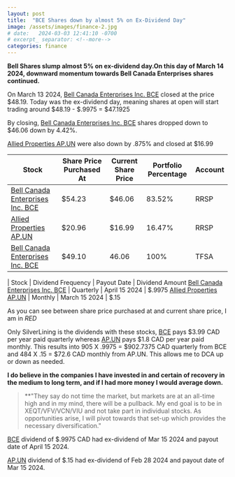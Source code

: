 ```yaml
---
layout: post
title:  "BCE Shares down by almost 5% on Ex-Dividend Day"
image: /assets/images/finance-2.jpg
# date:   2024-03-03 12:41:10 -0700
# excerpt_ separator: <!--more-->
categories: finance
---
```

<p><b>Bell Shares slump almost 5% on ex-dividend day.On this day of March 14 2024, downward momentum towards Bell Canada Enterprises shares continued.</b></p>

On March 13 2024, [Bell Canada Enterprises Inc. BCE](https://money.tmx.com/en/quote/BCE) closed at the price $48.19. Today was the ex-dividend day, meaning shares at open will start trading around $48.19 - $.9975 = $47.1925 

By closing, [Bell Canada Enterprises Inc. BCE](https://money.tmx.com/en/quote/BCE) shares dropped down to $46.06 down by 4.42%.

[Allied Properties AP.UN](https://money.tmx.com/en/quote/AP.UN) were also down by .875% and closed at $16.99 

| Stock | Share Price Purchased At |  Current Share Price | Portfolio Percentage | Account
| ----- |----- |----- |----- |----- |
| [Bell Canada Enterprises Inc. BCE](https://money.tmx.com/en/quote/BCE) | $54.23 | $46.06 | 83.52% | RRSP
| [Allied Properties AP.UN](https://money.tmx.com/en/quote/AP.UN) | $20.96 | $16.99 | 16.47% | RRSP
| [Bell Canada Enterprises Inc. BCE](https://money.tmx.com/en/quote/BCE) | $49.10 | 46.06 | 100% | TFSA


| Stock | Dividend Frequency |  Payout Date | Dividend Amount
[Bell Canada Enterprises Inc. BCE](https://money.tmx.com/en/quote/BCE) | Quarterly | April 15 2024 | $.9975
[Allied Properties AP.UN](https://money.tmx.com/en/quote/AP.UN) | Monthly | March 15 2024 | $.15



As you can see between share price purchased at and current share price, I am in *RED*

Only SilverLining is the dividends with these stocks, [BCE](https://money.tmx.com/en/quote/BCE) pays $3.99 CAD per year paid quarterly whereas [AP.UN](https://money.tmx.com/en/quote/AP.UN) pays $1.8 CAD per year paid monthly. This results into 905 X .9975 = $902.7375 CAD quarterly from BCE and 484 X .15 = $72.6 CAD monthly from AP.UN. This allows me to DCA up or down as needed.

**I do believe in the companies I have invested in and certain of recovery in the medium to long term, and if I had more money I would average down.**

>**"They say do not time the market, but markets are at an all-time high and in my mind, there will be a pullback. My end goal is to be in XEQT/VFV/VCN/VIU and not take part in individual stocks. As opportunities arise, I will pivot towards that set-up which provides the necessary diversification."

[BCE](https://money.tmx.com/en/quote/BCE) dividend of $.9975 CAD had ex-dividend of Mar 15 2024 and payout date of April 15 2024. 

[AP.UN](https://money.tmx.com/en/quote/AP.UN) dividend of $.15 had ex-dividend of Feb 28 2024 and payout date of Mar 15 2024.


<!-- ![RRSP Portfolio March 8 2024](/assets/images/img-4.jpg) -->

<!-- [BCE](https://money.tmx.com/en/quote/BCE)
[AP.UN](https://money.tmx.com/en/quote/AP.UN) -->
